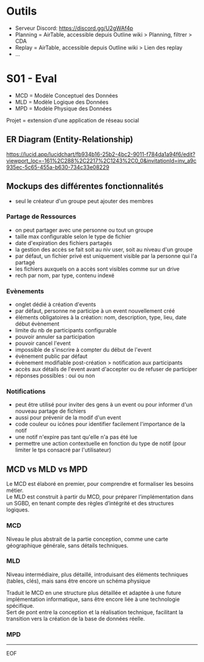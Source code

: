 # Outils

- Serveur Discord: https://discord.gg/U2gWAf4p
- Planning = AirTable, accessible depuis Outline wiki > Planning, filtrer > CDA
- Replay = AirTable, accessible depuis Outline wiki > Lien des replay
- ...

# S01 - Eval

- MCD = Modèle Conceptuel des Données
- MLD = Modèle Logique des Données
- MPD = Modèle Physique des Données

Projet = extension d'une application de réseau social  

## ER Diagram (Entity-Relationship) 

https://lucid.app/lucidchart/fb934b16-25b2-4bc2-9011-f784da1a94f6/edit?viewport_loc=-161%2C288%2C2217%2C1243%2C0_0&invitationId=inv_a9c935ec-5c65-455a-b630-734c33e08229  

## Mockups des différentes fonctionnalités 

- seul le créateur d'un groupe peut ajouter des membres

### Partage de Ressources

- on peut partager avec une personne ou tout un groupe
- taille max configurable selon le type de fichier
- date d'expiration des fichiers partagés
- la gestion des accès se fait soit au niv user, soit au niveau d'un groupe
- par défaut, un fichier privé est uniquement visible par la personne qui l'a partagé
- les fichiers auxquels on a accès sont visibles comme sur un drive
- rech par nom, par type, contenu indexé

### Evènements

- onglet dédié à création d'events
- par défaut, personne ne participe à un event nouvellement créé
- éléments obligatoires à la création: nom, description, type, lieu, date début évènement
- limite du nb de participants configurable
- pouvoir annuler sa participation
- pouvoir cancel l'event
- impossible de s'inscrire à compter du début de l'event
- évènement public par défaut
- évènement modifiable post-création > notification aux participants
- accès aux détails de l'event avant d'accepter ou de refuser de participer
- réponses possibles : oui ou non

### Notifications

- peut être utilisé pour inviter des gens à un event ou pour informer d'un nouveau partage de fichiers
- aussi pour prévenir de la modif d'un event
- code couleur ou icônes pour identifier facilement l'importance de la notif
- une notif n'expire pas tant qu'elle n'a pas été lue
- permettre une action contextuelle en fonction du type de notif (pour limiter le tps consacré par l'utilisateur)

## MCD vs MLD vs MPD

Le MCD est élaboré en premier, pour comprendre et formaliser les besoins métier.  
Le MLD est construit à partir du MCD, pour préparer l’implémentation dans un SGBD, en tenant compte des règles d’intégrité et des structures logiques.

### MCD

Niveau le plus abstrait de la partie conception, comme une carte géographique générale, sans détails techniques.  

### MLD

Niveau intermédiaire, plus détaillé, introduisant des éléments techniques (tables, clés), mais sans être encore un schéma physique

Traduit le MCD en une structure plus détaillée et adaptée à une future implémentation informatique, sans être encore liée à une technologie spécifique.  
Sert de pont entre la conception et la réalisation technique, facilitant la transition vers la création de la base de données réelle.  

### MPD



---
EOF
